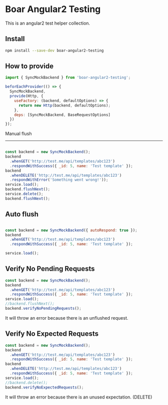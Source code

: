 # Boar Angular2 Testing

This is an angular2 test helper collection.

Install
---------

```bash
npm install --save-dev boar-angular2-testing
```

How to provide
---------

```javascript
import { SyncMockBackend } from 'boar-angular2-testing';

beforEachProvider(() => {
  SyncMockBackend,
  provide(Http, {
    useFactory: (backend, defaultOptions) => {
      return new Http(backend, defaultOptions);
    },
    deps: [SyncMockBackend, BaseRequestOptions]
  })
});
```

Manual flush

---------

```javascript

const backend = new SyncMockBackend();
backend
  .whenGET('http://test.me/api/templates/abc123')
  .respondWithSuccess({ _id: 5, name: 'Test template' });
backend
  .whenDELETE('http://test.me/api/templates/abc123')
  .respondWithError('Something went wrong!'));
service.load();
backend.flushNext();
service.delete();
backend.flushNext();
```

Auto flush
---------

```javascript

const backend = new SyncMockBackend({ autoRespond: true });
backend
  .whenGET('http://test.me/api/templates/abc123')
  .respondWithSuccess({ _id: 5, name: 'Test template' });

service.load();
```

Verify No Pending Requests
---------

```javascript
const backend = new SyncMockBackend();
backend
  .whenGET('http://test.me/api/templates/abc123')
  .respondWithSuccess({ _id: 5, name: 'Test template' });
service.load();
//backend.flushNext();
backend.verifyNoPendingRequests();
```

It will throw an error because there is an unflushed request.


Verify No Expected Requests
---------
```javascript
const backend = new SyncMockBackend();
backend
  .whenGET('http://test.me/api/templates/abc123')
  .respondWithSuccess({ _id: 5, name: 'Test template' });
backend
  .whenDELETE('http://test.me/api/templates/abc123')
  .respondWithSuccess({ _id: 5, name: 'Test template' });
service.load();
//backend.delete();
backend.verifyNoExpectedRequests();
```

It will throw an error because there is an unused expectation. (DELETE)
